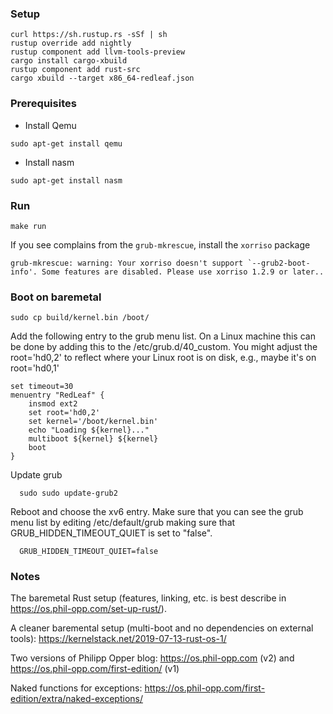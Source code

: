 ### Setup
```
curl https://sh.rustup.rs -sSf | sh
rustup override add nightly
rustup component add llvm-tools-preview
cargo install cargo-xbuild
rustup component add rust-src
cargo xbuild --target x86_64-redleaf.json
```


### Prerequisites
* Install Qemu

```
sudo apt-get install qemu
```

* Install nasm

```
sudo apt-get install nasm
```

### Run

```
make run
```

If you see complains from the `grub-mkrescue`, install the `xorriso` package
```
grub-mkrescue: warning: Your xorriso doesn't support `--grub2-boot-info'. Some features are disabled. Please use xorriso 1.2.9 or later..                                                 
```

### Boot on baremetal 

``` 
sudo cp build/kernel.bin /boot/
```
Add the following entry to the grub menu list. On a Linux machine this can
be done by adding this to the /etc/grub.d/40_custom. You might adjust the
root='hd0,2' to reflect where your Linux root is on disk, e.g., maybe it's on
root='hd0,1'

```
set timeout=30
menuentry "RedLeaf" {
    insmod ext2
    set root='hd0,2'
    set kernel='/boot/kernel.bin'
    echo "Loading ${kernel}..."
    multiboot ${kernel} ${kernel}
    boot
}
```

Update grub

```
  sudo sudo update-grub2
```

Reboot and choose the xv6 entry. Make sure that you can see the grub menu
list by editing /etc/default/grub making sure that GRUB_HIDDEN_TIMEOUT_QUIET is
set to "false". 

```
  GRUB_HIDDEN_TIMEOUT_QUIET=false
```

### Notes

The baremetal Rust setup (features, linking, etc. is best describe in https://os.phil-opp.com/set-up-rust/).

A cleaner baremental setup (multi-boot and no dependencies on external tools): https://kernelstack.net/2019-07-13-rust-os-1/

Two versions of Philipp Opper blog: https://os.phil-opp.com (v2) and https://os.phil-opp.com/first-edition/ (v1)

Naked functions for exceptions: https://os.phil-opp.com/first-edition/extra/naked-exceptions/

